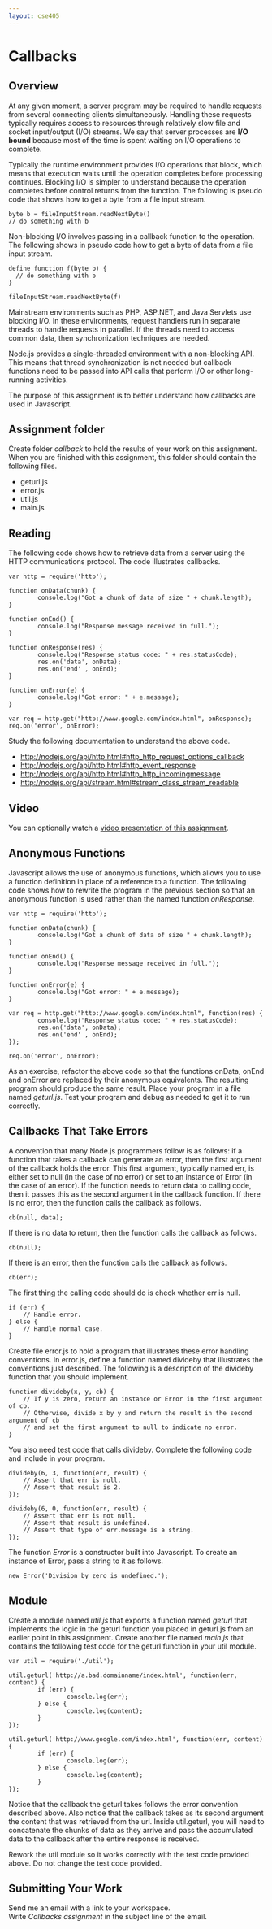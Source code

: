 ```yaml
---
layout: cse405
---
```


# Callbacks

## Overview

At any given moment, a server program may be required to handle requests from several connecting clients simultaneously. Handling these requests typically requires access to resources through relatively slow file and socket input/output (I/O) streams. We say that server processes are __I/O bound__ because most of the time is spent waiting on I/O operations to complete.

Typically the runtime environment provides I/O operations that block, which means that execution waits until the operation completes before processing continues. Blocking I/O is simpler to understand because the operation completes before control returns from the function. The following is pseudo code that shows how to get a byte from a file input stream.

~~~~
byte b = fileInputStream.readNextByte()
// do something with b
~~~~

Non-blocking I/O involves passing in a callback function to the operation. The following shows in pseudo code how to get a byte of data from a file input stream.

~~~~
define function f(byte b) {
  // do something with b
}
    
fileInputStream.readNextByte(f)
~~~~

Mainstream environments such as PHP, ASP.NET, and Java Servlets use blocking I/O. In these environments, request handlers run in separate threads to handle requests in parallel. If the threads need to access common data, then synchronization techniques are needed.

Node.js provides a single-threaded environment with a non-blocking API. This means that thread synchronization is not needed but callback functions need to be passed into API calls that perform I/O or other long-running activities.

The purpose of this assignment is to better understand how callbacks are used in Javascript.

## Assignment folder

Create folder _callback_ to hold the results of your work on this assignment. 
When you are finished with this assignment, this folder should contain the following files.

* geturl.js
* error.js
* util.js
* main.js

## Reading

The following code shows how to retrieve data from a server using the HTTP communications protocol. The code illustrates callbacks.

~~~~
var http = require('http');

function onData(chunk) {
        console.log("Got a chunk of data of size " + chunk.length);
}

function onEnd() {
        console.log("Response message received in full.");
}

function onResponse(res) {
        console.log("Response status code: " + res.statusCode);
        res.on('data', onData);
        res.on('end' , onEnd);
}

function onError(e) {
        console.log("Got error: " + e.message);
}

var req = http.get("http://www.google.com/index.html", onResponse);
req.on('error', onError);
~~~~

Study the following documentation to understand the above code.

* http://nodejs.org/api/http.html#http_http_request_options_callback
* http://nodejs.org/api/http.html#http_event_response
* http://nodejs.org/api/http.html#http_http_incomingmessage
* http://nodejs.org/api/stream.html#stream_class_stream_readable

## Video

You can optionally watch a [video presentation of this assignment](http://youtu.be/8K-aOkQcJ-s).

## Anonymous Functions

Javascript allows the use of anonymous functions, which allows you to use a function definition in place of a reference to a function.  The following code shows how to rewrite the program in the previous section so that an anonymous function is used rather than the named function _onResponse_.

~~~~
var http = require('http');

function onData(chunk) {
        console.log("Got a chunk of data of size " + chunk.length);
}

function onEnd() {
        console.log("Response message received in full.");
}

function onError(e) {
        console.log("Got error: " + e.message);
}

var req = http.get("http://www.google.com/index.html", function(res) {
        console.log("Response status code: " + res.statusCode);
        res.on('data', onData);
        res.on('end' , onEnd);
});

req.on('error', onError);
~~~~

As an exercise, refactor the above code so that the functions onData, onEnd and onError are replaced by their anonymous equivalents.  The resulting program should produce the same result.  Place your program in a file named _geturl.js_.  Test your program and debug as needed to get it to run correctly.

## Callbacks That Take Errors

A convention that many Node.js programmers follow is as follows: if a function that takes a callback can generate an error, then the first argument of the callback holds the error. This first argument, typically named err, is either set to null (in the case of no error) or set to an instance of Error (in the case of an error). If the function needs to return data to calling code, then it passes this as the second argument in the callback function. If there is no error, then the function calls the callback as follows.

    cb(null, data);

If there is no data to return, then the function calls the callback as follows.

    cb(null);

If there is an error, then the function calls the callback as follows.

    cb(err);

The first thing the calling code should do is check whether err is null.

~~~~
if (err) {
    // Handle error.
} else {
    // Handle normal case.
}
~~~~

Create file error.js to hold a program that illustrates these error handling conventions.  In error.js, define a function named divideby that illustrates the conventions just described. The following is a description of the divideby function that you should implement.

~~~~
function divideby(x, y, cb) {
    // If y is zero, return an instance or Error in the first argument of cb.
    // Otherwise, divide x by y and return the result in the second argument of cb
    // and set the first argument to null to indicate no error.
}
~~~~

You also need test code that calls divideby.  Complete the following code and
include in your program.

~~~~
divideby(6, 3, function(err, result) {
    // Assert that err is null.
    // Assert that result is 2.
});

divideby(6, 0, function(err, result) {
    // Assert that err is not null.
    // Assert that result is undefined.
    // Assert that type of err.message is a string.
});
~~~~

The function _Error_ is a constructor built into Javascript. To create an instance of Error, pass a string to it as follows.

    new Error('Division by zero is undefined.');

## Module

Create a module named _util.js_ that exports a function named _geturl_
that implements the logic in the geturl function you placed in geturl.js 
from an earlier point in this assignment.
Create another file named _main.js_ that contains the following test code for the
geturl function in your util module.

~~~~
var util = require('./util');

util.geturl('http://a.bad.domainname/index.html', function(err, content) {
        if (err) {
                console.log(err);
        } else {
                console.log(content);
        }
});

util.geturl('http://www.google.com/index.html', function(err, content) {
        if (err) {
                console.log(err);
        } else {
                console.log(content);
        }
});
~~~~

Notice that the callback the geturl takes follows the error convention described above.
Also notice that the callback takes as its second argument the content that was
retrieved from the url.  Inside util.geturl, you will need to concatenate the chunks of data
as they arrive and pass the accumulated data to the callback after the entire response is received.

Rework the util module so it works correctly with the
test code provided above.  Do not change the test code provided.

## Submitting Your Work

Send me an email with a link to your workspace.  
Write _Callbacks assignment_ in the subject line of the email.

